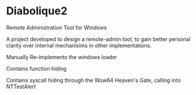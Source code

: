 # Diabolique2
Remote Administration Tool for Windows 



A project developed to design a remote-admin tool, to gain better personal clarity
over internal mechanisims in other implementations. 


Manually Re-implements the windows loader 

Contains function hiding 

Contains syscall hiding through the Wow64 Heaven's Gate, calling into NTTestAlert